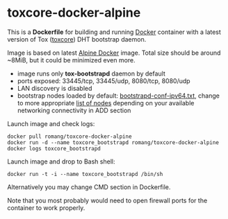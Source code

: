 # toxcore-docker-alpine

This is a **Dockerfile** for building and running [Docker](https://www.docker.com) container with a latest version of Tox ([toxcore](https://github.com/irungentoo/toxcore/)) DHT bootstrap daemon.

Image is based on latest [Alpine Docker](https://hub.docker.com/_/alpine/) image. Total size should be around ~8MiB, but it could be minimized even more.
* image runs only **tox-bootstrapd** daemon by default
* ports exposed: 33445/tcp, 33445/udp, 8080/tcp, 8080/udp
* LAN discovery is disabled
* bootstrap nodes loaded by default: [bootstrapd-conf-ipv64.txt](https://tox.0x10k.com/bootstrapd-conf-ipv64.txt), change to more appropriate [list of nodes](https://tox.0x10k.com/bootstrapd-conf) depending on your available networking connectivity in ADD section

Launch image and check logs:

    docker pull romang/toxcore-docker-alpine
    docker run -d --name toxcore_bootstrapd romang/toxcore-docker-alpine
    docker logs toxcore_bootstrapd

Launch image and drop to Bash shell:

    docker run -t -i --name toxcore_bootstrapd /bin/sh

Alternatively you may change CMD section in Dockerfile.

Note that you most probably would need to open firewall ports for the container to work properly.
